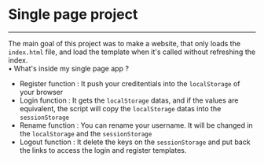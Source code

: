 # Single page project
---------------------
The main goal of this project was to make a website, that only loads the ``index.html`` file, and load the template when it's called without refreshing the index.<br>
• What's inside my single page app ?<br>
- Register function :
It push your creditentials into the ``localStorage`` of your browser
- Login function :
It gets the ``localStorage`` datas, and if the values are equivalent, the script will copy the ``localStorage`` datas into the ``sessionStorage``
- Rename function :
You can rename your username. It will be changed in the ``localStorage`` and the ``sessionStorage``
- Logout function :
It delete the keys on the ``sessionStorage`` and put back the links to access the login and register templates.
